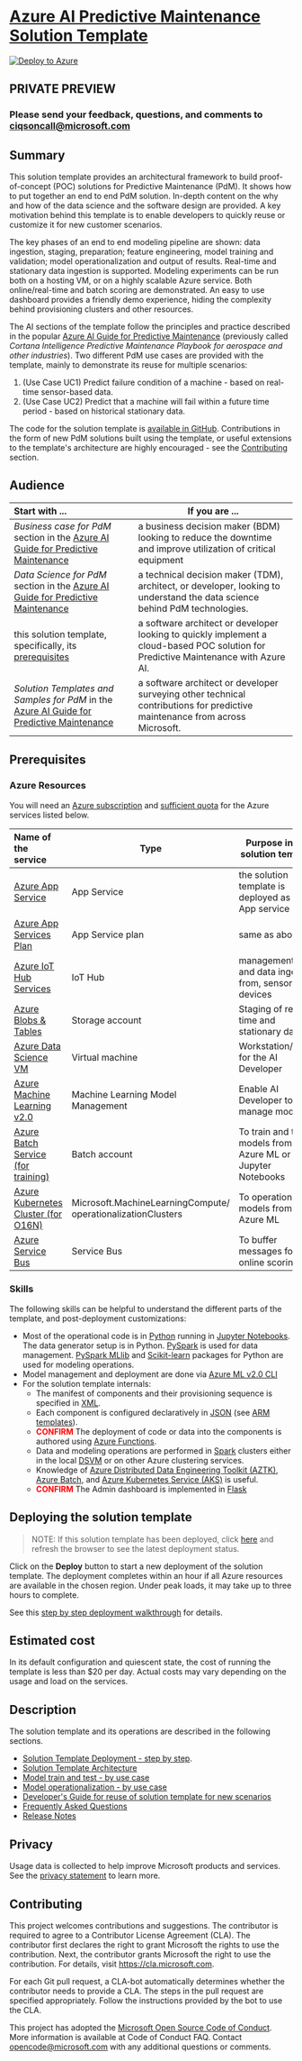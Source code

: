 # [Azure AI Predictive Maintenance Solution Template](https://github.com/Azure/AI-PredictiveMaintenance)

[![Deploy to Azure](https://raw.githubusercontent.com/Azure/Azure-CortanaIntelligence-SolutionAuthoringWorkspace/master/docs/images/DeployToAzure.PNG)](https://quickstart.azure.ai/Deployments/new/ai-predictivemaintenance)

## PRIVATE PREVIEW

### Please send your feedback, questions, and comments to ciqsoncall@microsoft.com

## Summary

This solution template provides an architectural framework to build proof-of-concept (POC) solutions for Predictive Maintenance (PdM). It shows how to put together an end to end PdM solution. In-depth content on the why and how of the data science and the software design are provided. A key motivation behind this template is to enable developers to quickly reuse or customize it for new customer scenarios.

The key phases of an end to end modeling pipeline are shown: data  ingestion, staging, preparation; feature engineering, model training and validation; model operationalization and output of results. Real-time and stationary data ingestion is supported. Modeling experiments can be run both on a hosting VM, or on a highly scalable Azure service. Both online/real-time and batch scoring are demonstrated. An easy to use dashboard provides a friendly demo experience, hiding the complexity behind provisioning clusters and other resources.

The AI sections of the template follow the principles and practice described in the popular [Azure AI Guide for Predictive Maintenance](./docs/cortana-analytics-playbook-predictive-maintenance.md) (previously called _Cortana Intelligence Predictive Maintenance Playbook for aerospace and other industries_). Two different PdM use cases are provided with the template, mainly to demonstrate its reuse for multiple scenarios:
1. (Use Case UC1) Predict failure condition of a machine - based on real-time sensor-based data.
2. (Use Case UC2) Predict that a machine will fail within a future time period - based on historical stationary data.

The code for the solution template is [available in GitHub](http://github.com/azure/AI-PredictiveMaintenance). Contributions in the form of new PdM solutions built using the template, or useful extensions to the template's architecture are highly encouraged - see the [Contributing](#Contributing) section.

## Audience

| Start with ... | If you are ... |
|:---------------|----------------|
| _Business case for PdM_ section in the [Azure AI Guide for Predictive Maintenance](./docs/cortana-analytics-playbook-predictive-maintenance.md) | a business decision maker (BDM) looking to reduce the downtime and improve utilization of critical equipment |
| _Data Science for PdM_ section in the [Azure AI Guide for Predictive Maintenance](./docs/cortana-analytics-playbook-predictive-maintenance.md) | a technical decision maker (TDM), architect, or developer, looking to understand the data science behind PdM technologies. |
| this solution template, specifically, its [prerequisites](#Prerequisites) | a software architect or developer looking to quickly implement a cloud-based POC solution for Predictive Maintenance with Azure AI. |
| _Solution Templates and Samples for PdM_ in the [Azure AI Guide for Predictive Maintenance](./docs/cortana-analytics-playbook-predictive-maintenance.md) | a software architect or developer surveying other technical contributions for predictive maintenance from across Microsoft.

## Prerequisites

### Azure Resources

You will need an [Azure subscription](https://azure.microsoft.com/en-us/pricing/purchase-options/) and [sufficient quota](https://blogs.msdn.microsoft.com/skeeler/2017/01/subscription-usage-and-quotas-in-the-azure-portal/) for the Azure services listed below.

| Name of the service | Type | Purpose in this solution template |
|:--------------------|------|---------|
|[Azure App Service](https://azure.microsoft.com/en-us/services/app-service/) | App Service | the solution template is deployed as an App service |
|[Azure App Services Plan](https://docs.microsoft.com/en-us/azure/app-service/azure-web-sites-web-hosting-plans-in-depth-overview) | App Service plan | same as above |
|[Azure IoT Hub Services](https://docs.microsoft.com/en-us/azure/iot-hub/iot-hub-what-is-iot-hub) | IoT Hub | management of, and data ingestion from, sensor devices |
|[Azure Blobs & Tables](https://docs.microsoft.com/en-us/azure/storage/common/storage-introduction) | Storage account | Staging of real-time and stationary data |
|[Azure Data Science VM](https://azure.microsoft.com/en-us/services/virtual-machines/data-science-virtual-machines/) | Virtual machine | Workstation/space for the AI Developer |
|[Azure Machine Learning v2.0](https://docs.microsoft.com/en-us/azure/machine-learning/service/) | Machine Learning Model Management | Enable AI Developer to manage models |
|[Azure Batch Service (for training)](https://docs.microsoft.com/en-us/azure/batch-ai/overview) | Batch account | To train and test models from Azure ML or Jupyter Notebooks |
|[Azure Kubernetes Cluster (for O16N)](https://docs.microsoft.com/en-us/azure/aks/intro-kubernetes) | Microsoft.MachineLearningCompute/ operationalizationClusters | To operationalize models from Azure ML |
|[Azure Service Bus](https://docs.microsoft.com/en-us/azure/service-bus-messaging/service-bus-fundamentals-hybrid-solutions) | Service Bus | To buffer messages for online scoring |

### Skills
The following skills can be helpful to understand the different parts of the template, and post-deployment customizations:

- Most of the operational code is in [Python](https://www.python.org/) running in [Jupyter Notebooks](http://jupyter.org/). The data generator setup is in Python. [PySpark](https://spark.apache.org/docs/0.9.0/python-programming-guide.html) is used for data management. [PySpark MLlib](http://spark.apache.org/docs/2.0.0/api/python/pyspark.mllib.html) and [Scikit-learn](http://scikit-learn.org/stable/) packages for Python are used for modeling operations.
- Model management and deployment are done via [Azure ML v2.0 CLI](https://docs.microsoft.com/en-us/azure/machine-learning/desktop-workbench/model-management-cli-reference)
- For the solution template internals:
  - The manifest of components and their provisioning sequence is specified in [XML](https://www.w3schools.com/xml/default.asp).
  - Each component is configured declaratively in [JSON](https://www.json.org/) (see [ARM templates](https://www.red-gate.com/simple-talk/cloud/infrastructure-as-a-service/azure-resource-manager-arm-templates/)).
  -  **<span style="color: red">CONFIRM</span>** The deployment of code or data into the components is authored using [Azure Functions](https://docs.microsoft.com/en-us/azure/azure-functions).
  - Data and modeling operations are performed in [Spark](http://spark.apache.org/) clusters either in the local [DSVM](https://azure.microsoft.com/en-us/services/virtual-machines/data-science-virtual-machines/) or on other Azure clustering services. 
  - Knowledge of [Azure Distributed Data Engineering Toolkit (AZTK)](https://azure.microsoft.com/en-us/blog/on-demand-spark-clusters-on-docker/), [Azure Batch](https://docs.microsoft.com/en-us/azure/batch/batch-technical-overview), and [Azure Kubernetes Service (AKS)](https://docs.microsoft.com/en-us/azure/aks/intro-kubernetes) is useful.
  - **<span style="color: red">CONFIRM</span>** The Admin dashboard is implemented in [Flask](http://flask.pocoo.org/)

## Deploying the solution template

> NOTE: If this solution template has been deployed, click [here](https://start.cortanaintelligence.com/Deployments) and refresh the browser to see the latest deployment status.

Click on the **Deploy** button to start a new deployment of the solution template. The deployment completes within an hour if all Azure resources are available in the chosen region. Under peak loads, it may take up to three hours to complete.

See this [step by step deployment walkthrough](https://github.com/Azure/AI-PredictiveMaintenance/blob/master/docs/Deployment.md) for details.

## Estimated cost
In its default configuration and quiescent state, the cost of running the template is less than $20 per day. Actual costs may vary depending on the usage and load on the services.

## Description
The solution template and its operations are described in the following sections.

- [Solution Template Deployment - step by step](https://github.com/Azure/AI-PredictiveMaintenance/blob/master/docs/Deployment.md).
- [Solution Template Architecture](https://github.com/Azure/AI-PredictiveMaintenance/blob/master/docs/Architecture.md)
- [Model train and test - by use case](https://github.com/Azure/AI-PredictiveMaintenance/blob/master/docs/Model-Train-Test.md)
- [Model operationalization - by use case](https://github.com/Azure/AI-PredictiveMaintenance/blob/master/docs/Model-Operationalize.md)
- [Developer's Guide for reuse of solution template for new scenarios](https://github.com/Azure/AI-PredictiveMaintenance/blob/master/docs/Developers-Guide.md)
- [Frequently Asked Questions](https://github.com/Azure/AI-PredictiveMaintenance/blob/master/docs/FAQ.md)
- [Release Notes](https://github.com/Azure/AI-PredictiveMaintenance/blob/master/docs/Release-Notes.md)

## Privacy
Usage data is collected to help improve Microsoft products and services. See the [privacy statement](https://privacy.microsoft.com/en-us/privacystatement) to learn more.

## Contributing
This project welcomes contributions and suggestions. The contributor is required to agree to a Contributor License Agreement (CLA). The contributor first declares the right to grant Microsoft the rights to use the contribution. Next, the contributor grants Microsoft the right to use the contribution. For details, visit https://cla.microsoft.com.

For each Git pull request, a CLA-bot automatically determines whether the contributor needs to provide a CLA. The steps in the pull request are specified appropriately. Follow the instructions provided by the bot to use the CLA.
 
This project has adopted the [Microsoft Open Source Code of Conduct](https://opensource.microsoft.com/codeofconduct/). More information is available at Code of Conduct FAQ. Contact opencode@microsoft.com with any additional questions or comments.